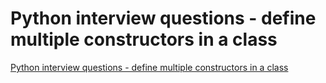 # Python interview questions - define multiple constructors in a class
[Python interview questions - define multiple constructors in a class](https://aiwithcloud.com/2022/09/19/python_interview_questions___define_multiple_constructors_in_a_class/)